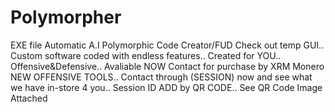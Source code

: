 # Polymorpher
EXE file Automatic A.I Polymorphic Code Creator/FUD
Check out temp GUI..
Custom software coded with endless features.. Created for YOU.. Offensive&Defensive..
Avaliable NOW Contact for purchase by XRM Monero
NEW OFFENSIVE TOOLS.. Contact through (SESSION) now and see what we have in-store 4 you..
Session ID ADD by QR CODE.. See QR Code Image Attached
